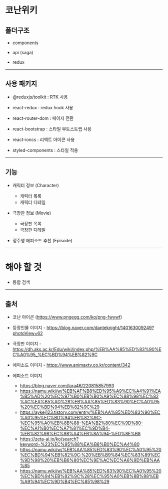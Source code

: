 # 코난위키

## 폴더구조

- components

- api (saga)

- redux

---

## 사용 패키지

- @reduxjs/toolkit : RTK 사용

- react-redux : redux hook 사용

- react-router-dom : 페이지 전환

- react-bootstrap : 스타일 부트스트랩 사용

- react-ioncs : 리액트 아이콘 사용

- styled-components : 스타일 적용

---

## 기능

- 캐릭터 정보 (Character)

  - 캐릭터 목록
  - 캐릭터 디테일

- 극장판 정보 (Movie)

  - 극장판 목록
  - 극장판 디테일

- 정주행 에피소드 추천 (Episode)

---

# 해야 할 것

- 통합 검색

---

## 출처

- 코난 아이콘 (https://www.pngegg.com/ko/png-fwywf)

- 등장인물 이미지 - https://blog.naver.com/danteknight/140163009249?photoView=62

- 극장판 이미지 - https://dh.aks.ac.kr/Edu/wiki/index.php/%EB%AA%85%ED%83%90%EC%A0%95_%EC%BD%94%EB%82%9C
- 에피소드 이미지 - https://www.animaxtv.co.kr/content/342

- 에피소드 이미지
  - https://blog.naver.com/lara46/220815857993
  - https://namu.wiki/w/%EB%AF%B8%ED%95%A9%EC%A4%91%EA%B5%AD%20%EC%97%B0%EB%B0%A9%EC%88%98%EC%82%AC%EA%B5%AD%28%EB%AA%85%ED%83%90%EC%A0%95%20%EC%BD%94%EB%82%9C%29
  - https://aykej123.tistory.com/entry/%EB%AA%85%ED%83%90%EC%A0%95%EC%BD%94%EB%82%9C-%EC%95%A0%EB%8B%88-%EA%B2%80%EC%9D%80-%EC%A1%B0%EC%A7%81%EC%9D%B4-%EB%82%98%EC%98%A4%EB%8A%94-%ED%8E%B8
  - https://zeta-ai.io/ko/search?keyword=%23%EC%95%88%EA%B8%B0%EC%A4%80
  - https://namu.wiki/w/%EB%AA%85%ED%83%90%EC%A0%95%20%EC%BD%94%EB%82%9C:%20%EB%B9%84%EC%83%89%EC%9D%98%20%EB%B6%80%EC%9E%AC%EC%A6%9D%EB%AA%85
  - https://namu.wiki/w/%EB%AA%85%ED%83%90%EC%A0%95%20%EC%BD%94%EB%82%9C%28%EC%95%A0%EB%8B%88%EB%A9%94%EC%9D%B4%EC%85%98%29
